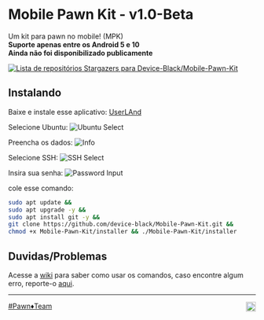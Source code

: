 # Mobile Pawn Kit - v1.0-Beta

Um kit para pawn no mobile! (MPK) <br>
**Suporte apenas entre os Android 5 e 10** <br>
**Ainda não foi disponibilizado publicamente**

[![Lista de repositórios Stargazers para Device-Black/Mobile-Pawn-Kit](https://reporoster.com/stars/Device-Black/Mobile-Pawn-Kit)](https://github.com/Device-Black/Mobile-Pawn-Kit/stargazers)

## Instalando

Baixe e instale esse aplicativo: [UserLAnd](https://github.com/Device-Black/Mobile-Pawn-Kit)

Selecione Ubuntu:
![Ubuntu Select](https://github.com/Device-Black/Mobile-Pawn-Kit/raw/DeviceBlack/images/imagem_01.jpg)

Preencha os dados:
![Info](https://github.com/Device-Black/Mobile-Pawn-Kit/raw/DeviceBlack/images/imagem_02.jpg)

Selecione SSH:
![SSH Select](https://github.com/Device-Black/Mobile-Pawn-Kit/raw/DeviceBlack/images/imagem_03.jpg)

Insira sua senha:
![Password Input](https://github.com/Device-Black/Mobile-Pawn-Kit/raw/DeviceBlack/images/imagem_04.jpg)

cole esse comando:

```bash
sudo apt update &&
sudo apt upgrade -y &&
sudo apt install git -y &&
git clone https://github.com/device-black/Mobile-Pawn-Kit.git &&
chmod +x Mobile-Pawn-Kit/installer && ./Mobile-Pawn-Kit/installer
```

## Duvidas/Problemas

Acesse a [wiki](https://github.com/Device-Black/Mobile-Pawn-Kit/wiki) para saber como usar os comandos, 
caso encontre algum erro, reporte-o 
[aqui](https://github.com/Device-Black/Mobile-Pawn-Kit/issues).

<hr>

[#Pawn♦️Team](https://discord.io/PawnTeam)
<a href="https://discord.io/PawnTeam"><img align="right" alt="PawnTeam - Discord" width="20px" src="https://img.icons8.com/color/512/discord--v2.png" /></a>
